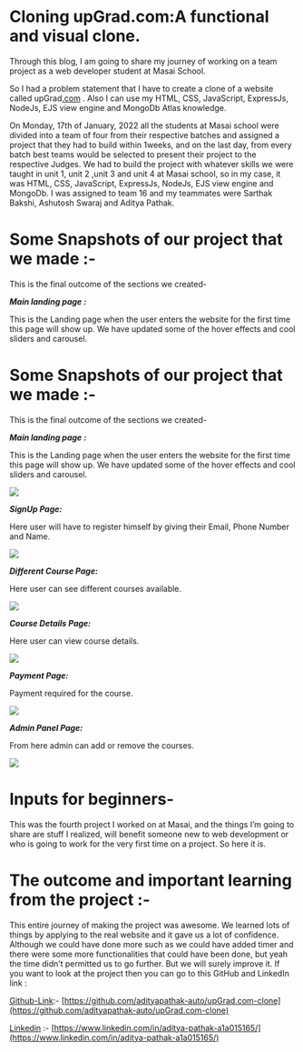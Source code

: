 # Cloning upGrad.com:A functional and visual clone.

Through this blog, I am going to share my journey of working on a team project as a web developer student at Masai School.

So I had a problem statement that I have to create a clone of a website called upGrad[.com](https://relianceretail.com/index.html)  . Also I can use my HTML, CSS, JavaScript, ExpressJs, NodeJs, EJS view engine and MongoDb Atlas knowledge.

On Monday, 17th of January, 2022 all the students at Masai school were divided into a team of four from their respective batches and assigned a project that they had to build within 1weeks, and on the last day, from every batch best teams would be selected to present their project to the respective Judges. We had to build the project with whatever skills we were taught in unit 1, unit 2 ,unit 3 and unit 4 at Masai school, so in my case, it was HTML, CSS, JavaScript, ExpressJs, NodeJs, EJS view engine and MongoDb. I was assigned to team 16 and my teammates were Sarthak Bakshi, Ashutosh Swaraj and Aditya Pathak.

# Some Snapshots of our project that we made :-

This is the final outcome of the sections we created-

**_Main landing page :_**

This is the Landing page when the user enters the website for the first time this page will show up. We have updated some of the hover effects and cool sliders and carousel.

# Some Snapshots of our project that we made :-

This is the final outcome of the sections we created-

**_Main landing page :_**

This is the Landing page when the user enters the website for the first time this page will show up. We have updated some of the hover effects and cool sliders and carousel.

![](https://miro.medium.com/max/525/0*zVjd6g46TQQ4ihxm.png)

**_SignUp Page:_**

Here user will have to register himself by giving their Email, Phone Number and Name.

![](https://miro.medium.com/max/525/0*88ySeqNQdpqBAIp1.png)

**_Different Course Page:_**

Here user can see different courses available.

![](https://miro.medium.com/max/525/0*xeVsebsQ4GuH9gLc.png)

**_Course Details Page:_**

Here user can view course details.

![](https://miro.medium.com/max/700/0*3LLrAyMVoP-3RcCo.png)

**_Payment Page:_**

Payment required for the course.

![](https://miro.medium.com/max/700/0*p7jU2Lzcv36ZDUgp.png)

**_Admin Panel Page:_**

From here admin can add or remove the courses.

![](https://miro.medium.com/max/700/0*B6Hie3VTuQwo9UPr.jpeg)

# Inputs for beginners-

This was the fourth project I worked on at Masai, and the things I’m going to share are stuff I realized, will benefit someone new to web development or who is going to work for the very first time on a project. So here it is.

# The outcome and important learning from the project :-

This entire journey of making the project was awesome. We learned lots of things by applying to the real website and it gave us a lot of confidence. Although we could have done more such as we could have added timer and there were some more functionalities that could have been done, but yeah the time didn’t permitted us to go further. But we will surely improve it. If you want to look at the project then you can go to this GitHub and LinkedIn link :

[Github-Link](https://github.com/adityapathak-auto/upGrad.com-clone):-  [https://github.com/adityapathak-auto/upGrad.com-clone](https://github.com/adityapathak-auto/upGrad.com-clone)

[Linkedin](https://www.linkedin.com/in/aditya-pathak-a1a015165/)  :-  [https://www.linkedin.com/in/aditya-pathak-a1a015165/](https://www.linkedin.com/in/aditya-pathak-a1a015165/)

